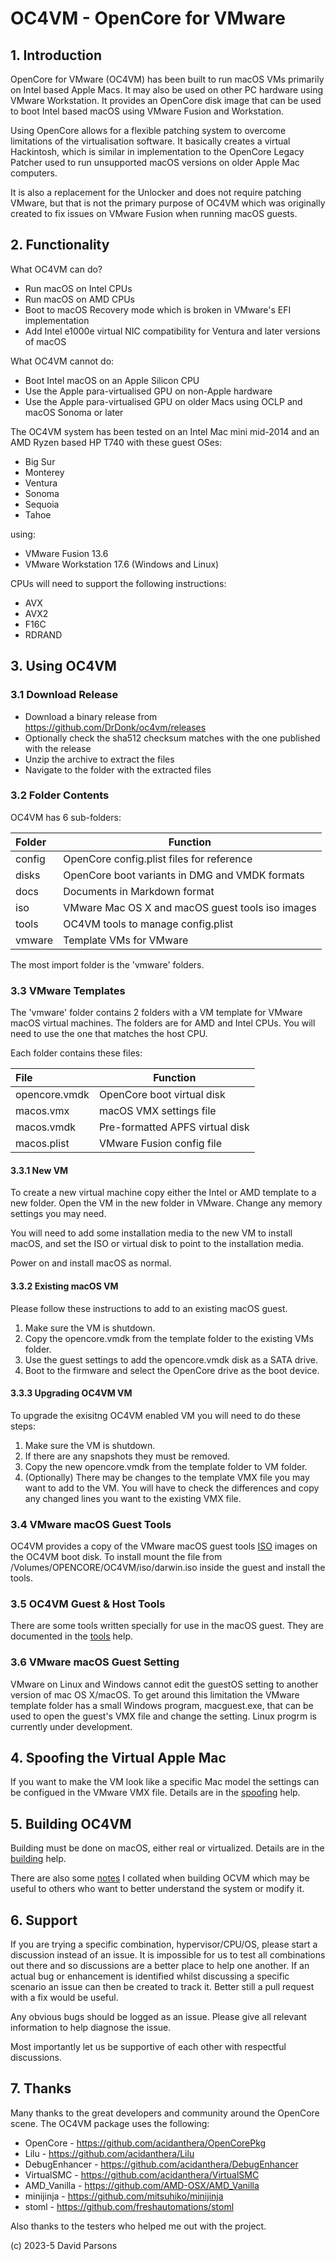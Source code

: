 # OC4VM - OpenCore for VMware

## 1. Introduction
OpenCore for VMware (OC4VM) has been built to run macOS VMs primarily on Intel
based Apple Macs. It may also be used on other PC hardware using VMware Workstation. It
provides an OpenCore disk image that can be used to boot Intel based macOS using VMware
Fusion and Workstation.

Using OpenCore allows for a flexible patching system to overcome limitations of the
virtualisation software. It basically creates a virtual Hackintosh, which is similar in
implementation to the OpenCore Legacy Patcher used to run unsupported macOS versions on
older Apple Mac computers.

It is also a replacement for the Unlocker and does not require patching VMware, but that
is not the primary purpose of OC4VM which was originally created to fix issues on VMware
Fusion when running macOS guests.

## 2. Functionality
What OC4VM can do?
* Run macOS on Intel CPUs
* Run macOS on AMD CPUs
* Boot to macOS Recovery mode which is broken in VMware's EFI implementation
* Add Intel e1000e virtual NIC compatibility for Ventura and later versions of macOS

What OC4VM cannot do:
* Boot Intel macOS on an Apple Silicon CPU
* Use the Apple para-virtualised GPU on non-Apple hardware
* Use the Apple para-virtualised GPU on older Macs using OCLP and macOS Sonoma or later

The OC4VM system has been tested on an Intel Mac mini mid-2014 and an AMD Ryzen based HP T740
with these guest OSes:
* Big Sur
* Monterey
* Ventura
* Sonoma
* Sequoia
* Tahoe

using:
* VMware Fusion 13.6
* VMware Workstation 17.6 (Windows and Linux)

CPUs will need to support the following instructions:

* AVX
* AVX2
* F16C
* RDRAND

## 3. Using OC4VM
### 3.1 Download Release

* Download a binary release from https://github.com/DrDonk/oc4vm/releases
* Optionally check the sha512 checksum matches with the one published with the release
* Unzip the archive to extract the files
* Navigate to the folder with the extracted files


### 3.2 Folder Contents

OC4VM has 6 sub-folders:

| Folder     | Function                                              |
|:-----------|-------------------------------------------------------|
| config     | OpenCore config.plist files for reference             |
| disks      | OpenCore boot variants in DMG and VMDK formats        |
| docs       | Documents in Markdown format                          |
| iso        | VMware Mac OS X and macOS guest tools iso images      |
| tools      | OC4VM tools to manage config.plist                    |
| vmware     | Template VMs for VMware                               |

The most import folder is the 'vmware' folders.

### 3.3 VMware Templates

The 'vmware' folder contains 2 folders with a VM template for VMware macOS virtual
machines. The folders are for AMD and Intel CPUs. You will need to use the one that
matches the host CPU.

Each folder contains these files:

| File          | Function                          |
|:--------------|-----------------------------------|
| opencore.vmdk | OpenCore boot virtual disk        |
| macos.vmx     | macOS VMX settings file           |
| macos.vmdk    | Pre-formatted APFS virtual disk   |
| macos.plist   | VMware Fusion config file         |

#### 3.3.1 New VM
To create a new virtual machine copy either the Intel or AMD template to a new folder.
Open the VM in the new folder in VMware. Change any memory settings you may need.

You will need to add some installation media to the new VM to install macOS, and set the
ISO or virtual disk to point to the installation media.

Power on and install macOS as normal.

#### 3.3.2 Existing macOS VM
Please follow these instructions to add to an existing macOS guest.

1. Make sure the VM is shutdown.
2. Copy the opencore.vmdk from the template folder to the existing VMs folder.
3. Use the guest settings to add the opencore.vmdk disk as a SATA drive.
4. Boot to the firmware and select the OpenCore drive as the boot device.

#### 3.3.3 Upgrading OC4VM VM
To upgrade the exisitng OC4VM enabled VM you will need to do these steps:

1. Make sure the VM is shutdown.
2. If there are any snapshots they must be removed.
3. Copy the new opencore.vmdk from the template folder to VM folder.
4. (Optionally) There may be changes to the template VMX file you may want to
add to the VM. You will have to check the differences and copy any changed lines you want
to the existing VMX file.

### 3.4 VMware macOS Guest Tools
OC4VM provides a copy of the VMware macOS guest tools [ISO](https://packages-prod.broadcom.com/tools/frozen/darwin/darwin.iso)
images on the OC4VM boot disk. To install mount the file from /Volumes/OPENCORE/OC4VM/iso/darwin.iso inside the guest and
install the tools.

### 3.5 OC4VM Guest & Host Tools
There are some tools written specially for use in the macOS guest. They are documented in the
[tools](docs/tools.md) help.

### 3.6 VMware macOS Guest Setting
VMware on Linux and Windows cannot edit the guestOS setting to another version of mac OS X/macOS.
To get around this limitation the VMware template folder has a small Windows program, macguest.exe,
that can be used to open the guest's VMX file and change the setting. Linux progrm is currently
under development.

## 4. Spoofing the Virtual Apple Mac
If you want to make the VM look like a specific Mac model the settings can be configued in the
VMware VMX file. Details are in the [spoofing](docs/spoof.md) help.

## 5. Building OC4VM

Building must be done on macOS, either real or virtualized. Details are in the
[building](docs/build.md) help.

There are also some [notes](docs/notes.md) I collated when building OCVM which may be useful
to others who want to better understand the system or modify it.


## 6. Support
If you are trying a specific combination, hypervisor/CPU/OS, please start a discussion instead
of an issue. It is impossible for us to test all combinations out there and so
discussions are a better place to help one another. If an actual bug or enhancement
is identified whilst discussing a specific scenario an issue can then be created
to track it. Better still a pull request with a fix would be useful.

Any obvious bugs should be logged as an issue. Please give all relevant information
to help diagnose the issue.

Most importantly let us be supportive of each other with respectful discussions.

## 7. Thanks

Many thanks to the great developers and community around the OpenCore scene. The OC4VM
package uses the following:

* OpenCore - https://github.com/acidanthera/OpenCorePkg
* Lilu - https://github.com/acidanthera/Lilu
* DebugEnhancer - https://github.com/acidanthera/DebugEnhancer
* VirtualSMC - https://github.com/acidanthera/VirtualSMC
* AMD_Vanilla - https://github.com/AMD-OSX/AMD_Vanilla
* minijinja - https://github.com/mitsuhiko/minijinja
* stoml - https://github.com/freshautomations/stoml

Also thanks to the testers who helped me out with the project.

(c) 2023-5 David Parsons
